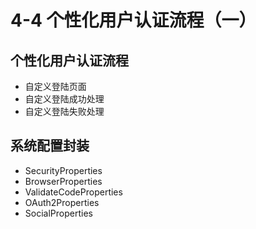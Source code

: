 # 4-4 个性化用户认证流程（一）

## 个性化用户认证流程

* 自定义登陆页面
* 自定义登陆成功处理
* 自定义登陆失败处理

## 系统配置封装

* SecurityProperties
* BrowserProperties
* ValidateCodeProperties
* OAuth2Properties
* SocialProperties

